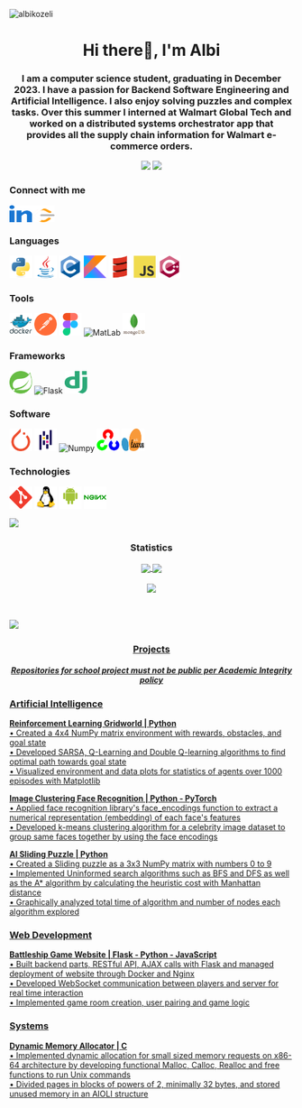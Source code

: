 <p align="left"> <img src="https://komarev.com/ghpvc/?username=albikozeli&label=Profile%20views&color=0e75b6&style=flat" alt="albikozeli" /> </p>
<h1 align="center">Hi there👋, I'm Albi</h1>
<h3 align="center">I am a computer science student, graduating in December 2023. I have a passion for Backend Software Engineering and Artificial Intelligence. I also enjoy solving puzzles and complex tasks. Over this summer I interned at Walmart Global Tech and worked on a distributed systems orchestrator app that provides all the supply chain information for Walmart e-commerce orders. </h3>


<div align="center"> <a href="https://www.linkedin.com/in/kozeli" target="_blank"><img src="https://img.shields.io/badge/LinkedIn-0077B5?style=for-the-badge&logo=linkedin&logoColor=white" target="_blank"></a>
<a href="https://github.com/albikozeli" target="_blank"><img src="https://img.shields.io/badge/GitHub-100000?style=for-the-badge&logo=github&logoColor=white" target="_blank"></a>
</div><h3 align="left">Connect with me</h3>
<p align="left">
<a href="https://linkedin.com/in/kozeli" target="blank"><img align="center" src="https://raw.githubusercontent.com/teamedwardforever/Readme-Generator/71f25dd8b98329b168142a6b782a107b75eab178/svg/Social/linked-in-alt.svg" alt="kozeli" height="30" width="40" /></a><a href="https://www.leetcode.com/peaky-blinder" target="blank"><img align="center" src="https://raw.githubusercontent.com/teamedwardforever/Readme-Generator/71f25dd8b98329b168142a6b782a107b75eab178/svg/Social/leet-code.svg" alt="peaky-blinder" height="30" width="40" /></a></p>

<h3 align="left">Languages</h3>
<p align="left">
<img src="https://raw.githubusercontent.com/teamedwardforever/Readme-Generator/71f25dd8b98329b168142a6b782a107b75eab178/svg/Skills/Languages/python-original.svg" alt="Python" width="40" height="40"/>
<img src="https://raw.githubusercontent.com/teamedwardforever/Readme-Generator/71f25dd8b98329b168142a6b782a107b75eab178/svg/Skills/Languages/java-original.svg" alt="Java" width="40" height="40"/>
<img src="https://raw.githubusercontent.com/teamedwardforever/Readme-Generator/71f25dd8b98329b168142a6b782a107b75eab178/svg/Skills/Languages/c-original.svg" alt="C" width="40" height="40"/>
<img src="https://raw.githubusercontent.com/teamedwardforever/Readme-Generator/71f25dd8b98329b168142a6b782a107b75eab178/svg/Skills/Mobile/kotlinlang-icon.svg" alt="Kotlin" width="40" height="40"/>
<img src="https://raw.githubusercontent.com/teamedwardforever/Readme-Generator/71f25dd8b98329b168142a6b782a107b75eab178/svg/Skills/Languages/scala-original.svg" alt="Scala" width="40" height="40"/>
<img src="https://raw.githubusercontent.com/teamedwardforever/Readme-Generator/71f25dd8b98329b168142a6b782a107b75eab178/svg/Skills/Languages/javascript-original.svg" alt="Javascript" width="40" height="40"/>
<img src="https://raw.githubusercontent.com/teamedwardforever/Readme-Generator/71f25dd8b98329b168142a6b782a107b75eab178/svg/Skills/Languages/cplusplus-original.svg" alt="CPP" width="40" height="40"/>  
</p>

<h3 align="left">Tools</h3>
<p align="left">
<img src="https://raw.githubusercontent.com/teamedwardforever/Readme-Generator/71f25dd8b98329b168142a6b782a107b75eab178/svg/Skills/Devops/docker-original-wordmark.svg" alt="Docker" width="40" height="40"/>
<img src="https://raw.githubusercontent.com/teamedwardforever/Readme-Generator/71f25dd8b98329b168142a6b782a107b75eab178/svg/Skills/Software/getpostman-icon.svg" alt="Postman" width="40" height="40"/>
<img src="https://raw.githubusercontent.com/teamedwardforever/Readme-Generator/71f25dd8b98329b168142a6b782a107b75eab178/svg/Skills/Software/figma-icon.svg" alt="Figma" width="40" height="40"/>
<img src="https://dl.dropboxusercontent.com/s/6e7hk06wzjp3j52/Matlab_Logo.png" alt="MatLab" width="40" height="40"/>
<img src="https://raw.githubusercontent.com/teamedwardforever/Readme-Generator/71f25dd8b98329b168142a6b782a107b75eab178/svg/Skills/Database/mongodb-original-wordmark.svg" alt="Mongodb" width="40" height="40"/>
</p>

<h3 align="left">Frameworks</h3>
<p align="left">
<img src="https://raw.githubusercontent.com/teamedwardforever/Readme-Generator/71f25dd8b98329b168142a6b782a107b75eab178/svg/Skills/Backend/springio-icon.svg" alt="Spring" width="40" height="40"/>
<img src="https://github.com/albikozeli/albikozeli/assets/98725619/3dd28f22-e9ef-4990-909c-d5245ed5ed73" alt="Flask" width="40" height="40"/>
<img src="https://raw.githubusercontent.com/teamedwardforever/Readme-Generator/71f25dd8b98329b168142a6b782a107b75eab178/svg/Skills/Framework/django.svg" alt="Django" width="40" height="40"/>
</p>

<h3 align="left">Software</h3>
<p align="left">
<img src="https://raw.githubusercontent.com/teamedwardforever/Readme-Generator/71f25dd8b98329b168142a6b782a107b75eab178/svg/Skills/ML/pytorch-icon.svg" alt="Pytorch" width="40" height="40"/>
<img src="https://raw.githubusercontent.com/teamedwardforever/Readme-Generator/71f25dd8b98329b168142a6b782a107b75eab178/svg/Skills/ML/pandas-original.svg" alt="Pandas" width="40" height="40"/>
<img src="https://github.com/albikozeli/albikozeli/assets/98725619/3fc0f7bd-dd88-4b97-bc02-acf9dd6fec22" alt="Numpy" width="40" height="40"/>
<img src="https://raw.githubusercontent.com/teamedwardforever/Readme-Generator/71f25dd8b98329b168142a6b782a107b75eab178/svg/Skills/ML/opencv-icon.svg" alt="Opencv" width="40" height="40"/>
<img src="https://raw.githubusercontent.com/teamedwardforever/Readme-Generator/71f25dd8b98329b168142a6b782a107b75eab178/svg/Skills/ML/Scikit_learn_logo_small.svg" alt="Scikit" width="40" height="40"/>
</p>

<h3 align="left">Technologies</h3>
<p align="left">
<img src="https://raw.githubusercontent.com/teamedwardforever/Readme-Generator/71f25dd8b98329b168142a6b782a107b75eab178/svg/Skills/Other/git-scm-icon.svg" alt="Git" width="40" height="40"/>
<img src="https://raw.githubusercontent.com/teamedwardforever/Readme-Generator/71f25dd8b98329b168142a6b782a107b75eab178/svg/Skills/Other/linux-original.svg" alt="Linux" width="40" height="40"/>
<img src="https://raw.githubusercontent.com/teamedwardforever/Readme-Generator/71f25dd8b98329b168142a6b782a107b75eab178/svg/Skills/Mobile/android-original-wordmark.svg" alt="Android" width="40" height="40"/>
<img src="https://raw.githubusercontent.com/teamedwardforever/Readme-Generator/71f25dd8b98329b168142a6b782a107b75eab178/svg/Skills/Backend/nginx-original.svg" alt="Nginx" width="40" height="40"/>
</p>



<img src="https://user-images.githubusercontent.com/73097560/115834477-dbab4500-a447-11eb-908a-139a6edaec5c.gif"><h3 align="center">Statistics</h3>
<div align="center">
<a href="https://github.com/albikozeli">
<img align="center" src="http://github-profile-summary-cards.vercel.app/api/cards/stats?username=albikozeli&theme=2077" height="180em" />
<img align="center" src="http://github-profile-summary-cards.vercel.app/api/cards/most-commit-language?username=albikozeli&theme=2077" height="180em" />
</div>
<br>
<div align="center">
<img align="center" src="http://github-profile-summary-cards.vercel.app/api/cards/profile-details?username=albikozeli&theme=2077" height="180em" />
</div>

<br><br>
<img src="https://user-images.githubusercontent.com/73097560/115834477-dbab4500-a447-11eb-908a-139a6edaec5c.gif"><h3 align="center">Projects</h3>
<h5 align="center">Repositories for school project must not be public per Academic Integrity policy</h5>
<h3 align="left">Artificial Intelligence</h3>
<p align="left">
<b>Reinforcement Learning Gridworld | Python </b> <br>
•	Created a 4x4 NumPy matrix environment with rewards, obstacles, and goal state <br>
•	Developed SARSA, Q-Learning and Double Q-learning algorithms to find optimal path towards goal state <br>
•	Visualized environment and data plots for statistics of agents over 1000 episodes with Matplotlib <br>

<b>Image Clustering Face Recognition | Python - PyTorch</b><br>
•	Applied face recognition library's face_encodings function to extract a numerical representation (embedding) of each face's features<br>
•	Developed k-means clustering algorithm for a celebrity image dataset to group same faces together by using the face encodings<br>

<b>AI Sliding Puzzle | Python</b><br>
•	Created a Sliding puzzle as a 3x3 NumPy matrix with numbers 0 to 9<br>
•	Implemented Uninformed search algorithms such as BFS and DFS as well as the A* algorithm by calculating the heuristic cost with Manhattan distance<br>
•	Graphically analyzed total time of algorithm and number of nodes each algorithm explored<br>



</p>

<h3 align="left">Web Development</h3>
<p align=left>
<b>Battleship Game Website | Flask - Python - JavaScript</b><br>
•	Built backend parts, RESTful API, AJAX calls with Flask and managed deployment of website through Docker and Nginx<br>
•	Developed WebSocket communication between players and server for real time interaction<br>
•	Implemented game room creation, user pairing and game logic<br> 

</p>

<h3 align="left">Systems</h3>
<p align=left>
<b>Dynamic Memory Allocator | C </b><br>
•	Implemented dynamic allocation for small sized memory requests on x86-64 architecture by developing functional Malloc, Calloc, Realloc and free functions to run Unix commands<br>
•	Divided pages in blocks of powers of 2, minimally 32 bytes, and stored unused memory in an AIOLI structure<br>

</p>
